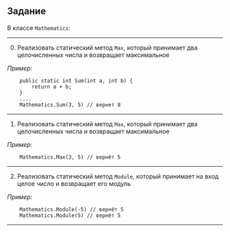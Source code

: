 ## Задание

В классе `Mathematics`: 
___
0. Реализовать статический метод `Max`, который принимает два целочисленных числа и возвращает максимальное

_Пример:_
```
    public static int Sum(int a, int b) {
        return a + b;
    }
    ....
    Mathematics.Sum(3, 5) // вернет 8
```
___
1. Реализовать статический метод `Max`, который принимает два целочисленных числа и возвращает максимальное

_Пример:_
```
    Mathematics.Max(3, 5) // вернёт 5
```
___
2. Реализовать статический метод `Module`, который принимает на вход целое число и возвращает его модуль

_Пример:_
```
    Mathematics.Module(-5) // вернёт 5
    Mathematics.Module(5) // вернёт 5
```
___